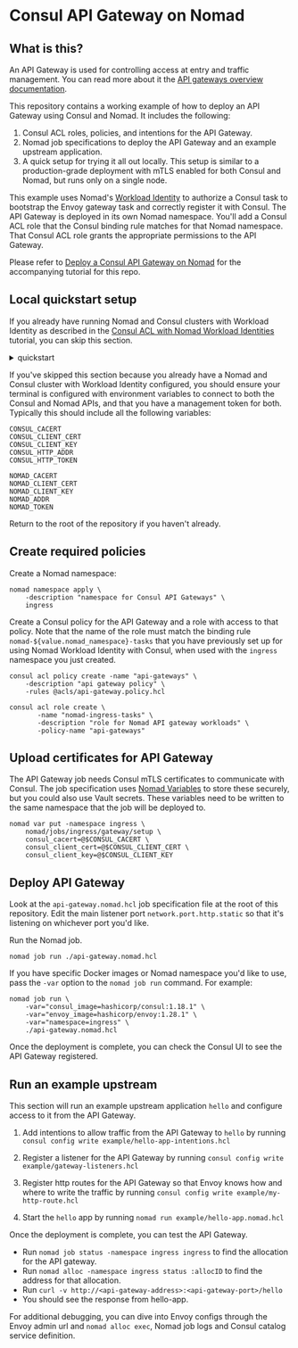 # Consul API Gateway on Nomad

## What is this?

An API Gateway is used for controlling access at entry and traffic management.
You can read more about it the [API gateways overview documentation][1].

This repository contains a working example of how to deploy an API Gateway using
Consul and Nomad. It includes the following:

1. Consul ACL roles, policies, and intentions for the API Gateway.
2. Nomad job specifications to deploy the API Gateway and an example upstream
   application.
3. A quick setup for trying it all out locally. This setup is similar to a
   production-grade deployment with mTLS enabled for both Consul and Nomad, but
   runs only on a single node.

This example uses Nomad's [Workload Identity][2] to authorize a Consul task to
bootstrap the Envoy gateway task and correctly register it with Consul. The API
Gateway is deployed in its own Nomad namespace. You'll add a Consul ACL role
that the Consul binding rule matches for that Nomad namespace. That Consul ACL
role grants the appropriate permissions to the API Gateway.

Please refer to [Deploy a Consul API Gateway on Nomad](https://developer.hashicorp.com/nomad/tutorials/integrate-consul/deploy-api-gateway-on-nomad) 
for the accompanying tutorial for this repo. 

## Local quickstart setup

If you already have running Nomad and Consul clusters with Workload Identity as
described in the [Consul ACL with Nomad Workload Identities][3] tutorial, you can
skip this section.

<details><summary>quickstart</summary>

---

This quickstart guide assumes that you have both Consul and Nomad installed and
on your `PATH`.

1. **Set environment variables.**

If you have [`go-sockaddr`][4] installed, the rest of the setup will use it to
automatically get the correct IP address. If you do not, set it in your shell
session:

```
export NODE_IP=<< private IP address >>
```

2. **Create certificates, root tokens, and TLS configuration.**

```
cd quickstart
make
```

This will create TLS certificates for local use, as well as Nomad and Consul TLS
agent configurations.

3. **Start Consul.** In a new terminal window, navigate to the `quickstart`
   directory again, and start Consul in dev mode

```
consul agent -dev -config-file=./secrets/consul-agent.hcl
```

4. **Configure Consul CLI.** Go back to the previous terminal window, and set
   your environment to configure the Consul CLI to talk to the Consul
   agent. Note that this command is surrounded by `$(...)` to run in a subshell
   to export the environment correctly.

```
$(make consul-env)
```

You can see the environment variables this has created by running `env | grep
CONSUL`. It will include the `CONSUL_HTTP_ADDR`, the `CONSUL_HTTP_TOKEN`, and
variables for the certificate paths.

5. **Setup Initial Consul ACLs.**

Create a default Consul agent policy, and set the token for the Consul agent:

```
consul acl policy create -name "consul-agent" \
    -description "Consul Agent Policy" \
    -rules @acls/consul-agent-policy.hcl

consul acl token create -description="agent token" \
    -policy-name consul-agent \
    -secret=$(cat secrets/tokens/consul-agent)
```

Create a Consul ACL policy for the Nomad agent, and a token for the Nomad agent:

```
consul acl policy create -name "nomad-agent" \
    -description "Nomad Agent Policy" \
    -rules @acls/nomad-agent-policy.hcl

consul acl token create \
    -policy-name "nomad-agent" \
    -description "Nomad Agent Token" \
    -secret=$(cat secrets/tokens/nomad-agent)
```

Create default proxy configuration:

```
consul config write acls/proxy-default.hcl
```

6. **Start Nomad** In a new terminal window, navigate to the `quickstart`
   directory again, and start Nomad in dev mode

```
sudo nomad agent -dev -dev-connect -config ./secrets/nomad-agent.hcl
```

7. **Configure Nomad CLI.** Go back to the previous terminal window, and set
   your environment to configure the Nomad CLI to talk to the Nomad agent. Note
   that this command is surrounded by `$(...)` to run in a subshell to export
   the environment correctly.

```
$(make nomad-env)
```

8. **Bootstrap Nomad ACLs**

```
nomad acl bootstrap ./secrets/tokens/nomad-root
```

9. **Configure Nomad and Consul to use Workload Identity.** This will create a
   Consul auth method and binding rule that Nomad can use to get Consul tokens
   for Nomad workloads.

```
nomad setup consul -y \
    -jwks-url "$NOMAD_ADDR/.well-known/jwks.json" \
    -jwks-ca-file "$NOMAD_CACERT"
```

10. **Verify Nomad connectivity to Consul.** Checking the node status should
    show it has fingerprinted attributes for Consul

```
nomad node status -verbose -self | grep consul
```

---

</details>

If you've skipped this section because you already have a Nomad and Consul
cluster with Workload Identity configured, you should ensure your terminal is
configured with environment variables to connect to both the Consul and Nomad
APIs, and that you have a management token for both. Typically this should
include all the following variables:

```
CONSUL_CACERT
CONSUL_CLIENT_CERT
CONSUL_CLIENT_KEY
CONSUL_HTTP_ADDR
CONSUL_HTTP_TOKEN

NOMAD_CACERT
NOMAD_CLIENT_CERT
NOMAD_CLIENT_KEY
NOMAD_ADDR
NOMAD_TOKEN
```

Return to the root of the repository if you haven't already.

## Create required policies

Create a Nomad namespace:

```
nomad namespace apply \
    -description "namespace for Consul API Gateways" \
    ingress
```

Create a Consul policy for the API Gateway and a role with access to that
policy. Note that the name of the role must match the binding rule
`nomad-${value.nomad_namespace}-tasks` that you have previously set up for using
Nomad Workload Identity with Consul, when used with the `ingress` namespace you
just created.

```
consul acl policy create -name "api-gateways" \
    -description "api gateway policy" \
    -rules @acls/api-gateway.policy.hcl

consul acl role create \
       -name "nomad-ingress-tasks" \
       -description "role for Nomad API gateway workloads" \
       -policy-name "api-gateways"
```

## Upload certificates for API Gateway

The API Gateway job needs Consul mTLS certificates to communicate with
Consul. The job specification uses [Nomad Variables][5] to store these securely,
but you could also use Vault secrets. These variables need to be written to the
same namespace that the job will be deployed to.

```
nomad var put -namespace ingress \
    nomad/jobs/ingress/gateway/setup \
    consul_cacert=@$CONSUL_CACERT \
    consul_client_cert=@$CONSUL_CLIENT_CERT \
    consul_client_key=@$CONSUL_CLIENT_KEY
```

## Deploy API Gateway

Look at the `api-gateway.nomad.hcl` job specification file at the root of this
repository. Edit the main listener port `network.port.http.static` so that it's
listening on whichever port you'd like.

Run the Nomad job.

```
nomad job run ./api-gateway.nomad.hcl
```

If you have specific Docker images or Nomad namespace you'd like to use, pass
the `-var` option to the `nomad job run` command. For example:

```
nomad job run \
    -var="consul_image=hashicorp/consul:1.18.1" \
    -var="envoy_image=hashicorp/envoy:1.28.1" \
    -var="namespace=ingress" \
    ./api-gateway.nomad.hcl
```

Once the deployment is complete, you can check the Consul UI to see the API
Gateway registered.

## Run an example upstream

This section will run an example upstream application `hello` and configure
access to it from the API Gateway.

1. Add intentions to allow traffic from the API Gateway to `hello` by running
   `consul config write example/hello-app-intentions.hcl`

2. Register a listener for the API Gateway by running `consul config write
   example/gateway-listeners.hcl`

3. Register http routes for the API Gateway so that Envoy knows how and where to
   write the traffic by running `consul config write example/my-http-route.hcl`

4. Start the `hello` app by running `nomad run example/hello-app.nomad.hcl`

Once the deployment is complete, you can test the API Gateway.
- Run `nomad job status -namespace ingress ingress` to find the allocation for
  the API gateway.
- Run `nomad alloc -namespace ingress status :allocID` to find the address for that
  allocation.
- Run `curl -v http://<api-gateway-address>:<api-gateway-port>/hello`
- You should see the response from hello-app.

For additional debugging, you can dive into Envoy configs through the Envoy
admin url and `nomad alloc exec`, Nomad job logs and Consul catalog service
definition.


[1]: https://developer.hashicorp.com/consul/docs/connect/gateways/api-gateway
[2]: https://developer.hashicorp.com/nomad/docs/concepts/workload-identity
[3]: https://developer.hashicorp.com/nomad/tutorials/integrate-consul/consul-acl
[4]: https://github.com/hashicorp/go-sockaddr
[5]: https://developer.hashicorp.com/nomad/docs/concepts/variables
